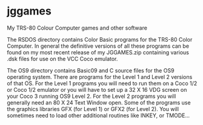 # jggames
My TRS-80 Colour Computer games and other software

The RSDOS directory contains Color Basic programs for the TRS-80 Color Computer.  In general the definitive versions of all these programs can be found
on my most recent release of my JGGAMES.zip containing various .dsk files for use on the VCC Coco emulator.

The OS9 directory contains Basic09 and C source files for the OS9 operating system. There are programs for the Level 1 and Level 2 versions of that OS.
For the Level 1 programs you will need to run them on a Coco 1/2 or Coco 1/2 emulator or you will have to set up a 32 X 16 VDG screen on your Coco 3 running OS9 Level 2.
For the Level 2 programs you will generally need an 80 X 24 Text Window open. Some of the programs use the graphics libraries GFX (for Level 1) or GFX2 (for Level 2).
You will sometimes need to load other additional routines like INKEY, or TMODE...
